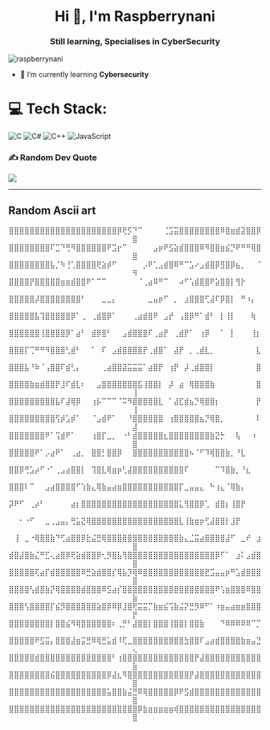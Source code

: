 <h1 align="center">Hi 👋, I'm Raspberrynani</h1>
<h3 align="center">Still learning, Specialises in CyberSecurity</h3>

<p align="left"> <img src="https://komarev.com/ghpvc/?username=raspberrynani&label=Profile%20views&color=0e75b6&style=plastic" alt="raspberrynani" /> </p>

- 🌱 I’m currently learning **Cybersecurity**

# 💻 Tech Stack:
![C](https://img.shields.io/badge/c-%2300599C.svg?style=for-the-badge&logo=c&logoColor=white) ![C#](https://img.shields.io/badge/c%23-%23239120.svg?style=for-the-badge&logo=c-sharp&logoColor=white) ![C++](https://img.shields.io/badge/c++-%2300599C.svg?style=for-the-badge&logo=c%2B%2B&logoColor=white) ![JavaScript](https://img.shields.io/badge/javascript-%23323330.svg?style=for-the-badge&logo=javascript&logoColor=%23F7DF1E) 

### ✍️ Random Dev Quote
![](https://quotes-github-readme.vercel.app/api?type=horizontal&theme=tokyonight)

---


  
  ## Random Ascii art
<p align="center">
⣿⣿⣿⣿⣿⣿⣿⣿⣿⣿⣿⣿⣿⣿⣿⣿⣿⣿⣿⣿⣿⡿⢟⡫⠙⠉⠀⠀⠀⠀⢈⣩⣭⣿⣿⣿⣿⣿⣿⣿⣿⠿⣿⣶⣾⣽⣿⣿⡿⣿
⣿⣿⣿⣿⣿⣿⣿⣿⠏⣉⠙⢛⠻⣿⣿⣿⣿⣿⣿⠟⣩⡖⠉⠀⠀⠀⠀⠀⣠⡶⠟⣫⣵⣾⣿⣿⣿⠿⠻⣿⣿⣶⣮⡙⠟⠛⠛⢿⣿⣿
⣿⣿⣿⣿⣿⣿⣿⣿⣧⡈⠳⢘⢁⣿⣿⣿⣿⢟⣵⡾⠋⠀⠀⠀⠀⠀⡠⠟⢁⣠⣾⣿⠿⠛⠉⣡⠔⣠⣾⣿⡿⣻⣿⡿⣦⡀⠀⠀⠈⠻
⣿⣿⣿⣿⡟⣿⣿⣿⣿⣿⣶⣶⣾⣿⣿⠟⠁⠉⠉⠀⠀⠀⠀⠀⠀⠈⢀⣴⠿⠛⠉⠀⠀⠴⠋⢡⣾⣿⣿⠟⣵⣿⣿⡇⢻⡗⠀⠀⠀⠀
⣿⣿⣿⣿⣿⡼⣿⣿⣿⣿⣿⣿⣿⣿⠃⠀⠀⠀⣀⣀⡄⠀⠀⠀⠀⠀⠀⣀⣤⡶⠋⠀⡀⠀⣰⣿⣿⣿⢋⣼⠏⡿⣿⡇⠀⠛⠰⡄⠀⠀
⣿⣿⣿⣿⣿⣧⢹⣿⣿⣿⣿⣿⡿⠁⢀⠀⢀⣾⣿⡿⠁⠀⠀⠀⢀⣴⣾⣿⠟⠀⣠⡞⠀⢠⣿⡿⠛⠁⣾⠃⠀⡇⢸⡇⠀⠀⠀⢷⠀⠀
⣿⣿⣿⣿⣿⣿⢸⣿⣿⣿⣿⡿⠁⣴⠃⠀⣾⡿⣿⠃⠀⠀⣠⣾⣿⣿⣿⠏⢀⣴⡟⠀⢀⣾⡟⠁⠀⢰⡿⠀⠀⠁⠀⡇⠀⠀⠀⢸⡆⠀
⣿⣿⣿⡏⢉⠛⠛⠻⣿⣿⣿⢃⣾⠃⠀⠀⠁⠀⠏⠀⣠⣾⣿⣿⣿⣿⡟⢀⣾⣿⠁⠀⣼⡟⠀⡀⢀⣾⣇⡀⠀⠀⠀⠀⠀⠀⠀⠀⣇⠀
⣿⣿⣿⣧⠘⠷⠈⢠⣿⣿⠏⣾⢃⡄⠀⠀⠀⠀⢀⣴⣿⣿⣽⣭⣭⣭⠁⣴⣿⡟⠀⢰⡟⠀⡼⢀⣾⣿⣿⡇⠀⠀⠀⠀⠀⠀⠀⠀⣿⠀
⣿⣿⣿⣿⣷⣶⣾⣿⣿⡟⣸⠏⣾⣇⠆⠀⠀⣠⣿⣿⣿⣿⣿⣿⣿⣯⢸⣿⣿⡇⠀⡼⠀⣴⠀⢿⣿⣿⣿⣷⠀⠀⠀⠀⠀⠀⠀⠀⣿⢸
⣿⣿⣿⣿⣿⣿⣿⣿⣿⣧⠏⣼⢿⡿⠀⠀⢰⡧⠉⠉⠉⠈⠭⠻⣿⣿⣿⣿⣿⣇⠀⠁⣼⣏⣾⣦⡙⢿⣿⣿⡆⠀⠀⠀⠀⠀⠀⠀⡟⢸
⣿⣿⣿⣿⣿⣿⣿⣿⣿⢫⡾⣡⡾⠁⠀⠀⠈⣠⣾⠟⠁⠀⠀⠘⣿⣿⣿⣿⣿⣿⠀⢰⣿⣿⣿⣿⣿⣦⡙⢿⣿⡀⠀⠀⠀⠀⠀⠀⠇⣼
⣿⣿⣿⣿⣿⣿⣿⠟⠁⢩⣾⠟⠁⠀⠀⠀⢰⣿⡏⣀⡀⠀⠐⠃⣾⣿⣿⣿⣿⣿⣆⣿⣿⣿⣿⣿⣿⣿⣿⣷⣝⡓⠀⠀⢧⠀⠀⠰⠀⣿
⣿⣿⣿⣿⣿⠟⠁⡠⣴⠟⠁⠀⢀⣴⡀⠀⣿⣿⡃⣿⣿⡿⠀⠀⣿⣿⣿⣿⣿⣿⣿⣿⣿⣿⣿⠦⠈⠋⠹⢿⣿⣿⣷⡀⠘⣇⠀⠀⠀⠀
⣿⣿⡿⢛⣡⡴⠋⠐⠁⢀⣠⣴⣿⣿⡇⠀⢹⣿⣇⢿⣶⡶⢃⣼⣿⣿⣿⣿⣿⣿⣿⣿⣿⣿⠏⠀⠀⠀⠀⠀⠉⠹⣿⣷⡀⠘⣆⠀⠀⠀
⣿⣿⣿⠇⠉⠀⠀⣠⣴⣿⣿⣿⣿⠋⢱⣷⣄⢿⣷⣤⣴⣶⣿⣿⣿⣿⣿⣿⣿⣿⣿⣿⣿⡏⣀⣤⣤⣄⠀⠓⢰⣄⠈⢿⣷⡄⠀⠀⠀⠀
⡽⠟⠋⠀⢀⡴⠃⠀⠀⠀⠀⠀⣴⡆⣿⣿⣿⣿⣿⣿⣿⣿⣿⣿⣿⣿⣿⣿⣿⣿⣿⣿⣿⣅⢻⣿⣿⡿⢁⠀⣾⣿⡆⢸⣿⡟⠀⠀⠀⠀
⠀⠀⠂⠐⠋⠀⠀⣀⢀⣠⣤⡄⢛⣥⣝⢿⣿⣿⣿⣿⣿⣿⣿⣿⣿⣿⣿⣿⣿⣿⣿⣿⣿⣇⢸⣷⣶⡶⢋⣼⣿⣿⡇⣸⡟⠀⠀⠀⠀⠀
⠀⢸⠀⣀⠐⢿⣿⣿⣷⠙⢋⣴⣿⣿⡿⣗⣬⣛⢿⣿⣿⣿⣿⣿⣿⣿⣿⣿⣿⣿⣿⣿⣿⣷⣄⣈⣭⣴⣿⣿⣿⣿⣼⠋⠀⣀⠞⠀⣰⣿
⣾⣿⣼⣿⣷⣌⠛⣋⢄⣴⣿⡿⢟⣵⣾⣿⣿⡿⢂⡻⣿⣧⢻⣿⣿⣿⣿⣿⣿⣿⣿⣿⣿⣿⣿⣿⣿⣿⣿⣿⡿⠋⠁⠀⣰⠅⣠⣾⣿⣿
⣿⣿⣿⣿⣿⢏⣴⡏⣾⣿⣿⣿⣿⣿⠿⣛⣵⣾⣿⣿⡎⢿⣧⡹⢿⠿⣿⣿⣿⣿⣿⣿⣿⣿⣿⣿⣿⣿⣟⣩⣤⣤⡶⠛⣡⣾⣿⣿⣿⣿
⣿⣿⣿⣿⢣⣾⣿⣷⡝⢿⣿⣿⣿⣿⣾⣿⣿⣿⠿⣫⣴⡎⣿⣿⣿⣿⣿⣿⣿⣿⣿⣿⣿⣿⣿⣿⣿⣿⣿⣿⠟⢡⣶⣿⣿⣿⠿⣿⣿⣷
⣿⣿⣿⢣⣿⣿⣿⣿⡏⣮⡻⣿⣿⣿⣿⣿⣿⣵⣿⡿⠿⡿⣸⣿⢟⣭⣭⡉⣷⣶⣮⢩⣷⣬⡝⣛⡻⠿⠋⠁⠰⣶⣤⣴⣶⣶⣿⣿⣿⡟
⣿⣿⣿⣿⣿⣿⣿⣿⡇⣿⣿⣮⠻⢿⣿⣿⣿⣿⣿⣿⠆⢀⡛⠃⣼⣿⣿⡇⣿⣿⣿⢸⣿⣿⡇⣿⣿⣷⠀⠀⠀⠙⠿⠿⠿⠿⠿⠉⡉⠀
⣿⣿⣿⣿⣿⠟⣫⣭⡄⣿⣿⣿⣼⣶⣭⣛⠿⢿⣛⣥⣾⠸⢏⣀⣿⣿⣿⣿⣿⣿⣿⣿⣿⣿⣳⣿⣿⠏⣠⣴⣾⣿⣿⣿⣿⣷⣶⣤⣙⢄
⣿⣿⣿⣿⣿⣾⣿⣿⣿⣿⣿⣿⣿⣿⣿⣿⣿⣿⣿⣿⠃⢰⣿⣿⣿⣿⣿⣿⣿⣿⣿⣿⣿⣿⣿⣿⡟⣼⣿⣿⣿⣿⣿⣿⣿⣿⣿⣿⣿⣷
⣿⣿⣿⣿⣿⣿⣿⣿⣮⣿⣿⣿⣿⣿⣿⣿⣿⣿⣿⡿⣼⣆⠻⣿⣿⣿⣿⣿⣿⣿⣿⣿⣿⣿⣿⡟⣼⣿⣿⣿⣿⣿⣿⣿⣿⣿⣿⣿⣿⣿
⣿⣿⣿⣿⣿⣿⣿⣿⣿⣿⣿⣿⣿⣿⣿⣿⣿⣿⣿⣥⣿⣿⣷⣬⣛⠿⢿⣿⣿⣿⣿⣿⡿⠟⣫⣾⣿⣿⣿⣿⣿⣿⣿⣿⣿⣿⣿⣿⣿⣿
⣿⣿⣿⣿⣿⣿⣿⣿⣿⣿⣿⣿⣿⣿⣿⣿⣿⣿⣿⣿⣿⣿⣿⣿⣿⡿⣷⣶⣶⣶⣶⣶⢾⣿⣿⣿⣿⣿⣿⣿⣿⣿⣿⣿⣿⣿⣿⣿⣿⣿</p>
